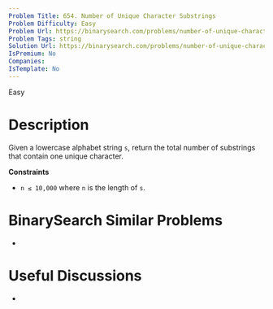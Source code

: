 ```yaml
---
Problem Title: 654. Number of Unique Character Substrings
Problem Difficulty: Easy
Problem Url: https://binarysearch.com/problems/number-of-unique-character-substrings/
Problem Tags: string
Solution Url: https://binarysearch.com/problems/number-of-unique-character-substrings/solutions/
IsPremium: No
Companies: 
IsTemplate: No
---
```


<span style="color: ;">Easy</span>

# Description

Given a lowercase alphabet string `s`, return the total number of substrings that contain one unique character.

**Constraints**
- `n ≤ 10,000` where `n` is the length of `s`.

# BinarySearch Similar Problems

- []()

# Useful Discussions

- []()
